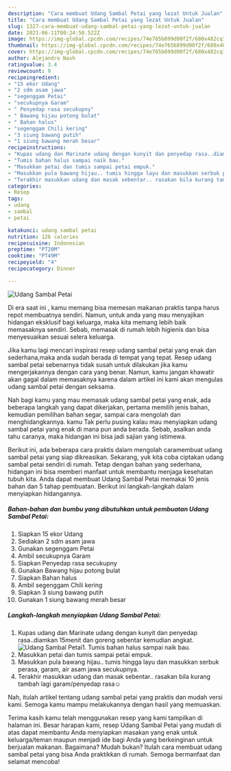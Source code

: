 ```yaml
---
description: "Cara membuat Udang Sambal Petai yang lezat Untuk Jualan"
title: "Cara membuat Udang Sambal Petai yang lezat Untuk Jualan"
slug: 1327-cara-membuat-udang-sambal-petai-yang-lezat-untuk-jualan
date: 2021-06-11T00:24:50.522Z
image: https://img-global.cpcdn.com/recipes/74e765b899d00f2f/680x482cq70/udang-sambal-petai-foto-resep-utama.jpg
thumbnail: https://img-global.cpcdn.com/recipes/74e765b899d00f2f/680x482cq70/udang-sambal-petai-foto-resep-utama.jpg
cover: https://img-global.cpcdn.com/recipes/74e765b899d00f2f/680x482cq70/udang-sambal-petai-foto-resep-utama.jpg
author: Alejandro Nash
ratingvalue: 3.4
reviewcount: 9
recipeingredient:
- "15 ekor Udang"
- "2 sdm asam jawa"
- "segenggam Petai"
- "secukupnya Garam"
- " Penyedap rasa secukupny"
- " Bawang hijau potong bulat"
- " Bahan halus"
- "segenggam Chili kering"
- "3 siung bawang putih"
- "1 siung bawang merah besar"
recipeinstructions:
- "Kupas udang dan Marinate udang dengan kunyit dan penyedap rasa..diamkan 15menit dan goreng sebentar kemudian angkat."
- "Tumis bahan halus sampai naik bau."
- "Masukkan petai dan tumis sampai petai empuk."
- "Masukkan pula bawang hijau.. tumis hingga layu dan masukkan serbuk perasa, garam, air asam jawa secukupnya."
- "Terakhir masukkan udang dan masak sebentar.. rasakan bila kurang tambah lagi garam/penyedap rasa☺️"
categories:
- Resep
tags:
- udang
- sambal
- petai

katakunci: udang sambal petai 
nutrition: 126 calories
recipecuisine: Indonesian
preptime: "PT20M"
cooktime: "PT49M"
recipeyield: "4"
recipecategory: Dinner

---
```



![Udang Sambal Petai](https://img-global.cpcdn.com/recipes/74e765b899d00f2f/680x482cq70/udang-sambal-petai-foto-resep-utama.jpg)

Di era  saat ini , kamu memang bisa memesan makanan praktis tanpa harus repot membuatnya sendiri. Namun, untuk anda yang mau menyajikan hidangan eksklusif bagi keluarga, maka kita memang lebih baik memasaknya sendiri. Sebab, memasak di rumah lebih higienis dan bisa menyesuaikan sesuai selera keluarga.

Jika kamu lagi mencari inspirasi resep udang sambal petai yang enak dan sederhana,maka anda sudah berada di tempat yang tepat. Resep udang sambal petai  sebenarnya tidak susah untuk dilakukan jika kamu mengerjakannya dengan cara yang benar. Namun, kamu jangan khawatir akan gagal dalam memasaknya 
karena dalam artikel ini kami akan mengulas udang sambal petai dengan seksama.  



Nah bagi kamu yang mau memasak udang sambal petai yang enak, ada beberapa langkah yang dapat dikerjakan, pertama memilih jenis bahan, kemudian pemilihan bahan segar, sampai cara mengolah dan menghidangkannya. kamu Tak perlu pusing kalau mau menyiapkan udang sambal petai yang enak di mana pun anda berada. Sebab, asalkan anda  tahu caranya, maka hidangan ini bisa jadi sajian yang istimewa.

Berikut ini, ada beberapa cara praktis  dalam mengolah caramembuat udang sambal petai yang siap dikreasikan. Sekarang, yuk kita coba ciptakan udang sambal petai sendiri di rumah. Tetap dengan bahan yang sederhana, hidangan ini bisa memberi manfaat untuk membantu menjaga kesehatan tubuh kita. Anda dapat membuat Udang Sambal Petai memakai 10 jenis bahan dan 5 tahap pembuatan. Berikut ini langkah-langkah dalam menyiapkan hidangannya.

<!--inarticleads1-->

##### Bahan-bahan dan bumbu yang dibutuhkan untuk pembuatan Udang Sambal Petai:

1. Siapkan 15 ekor Udang
1. Sediakan 2 sdm asam jawa
1. Gunakan segenggam Petai
1. Ambil secukupnya Garam
1. Siapkan  Penyedap rasa secukupny
1. Gunakan  Bawang hijau potong bulat
1. Siapkan  Bahan halus
1. Ambil segenggam Chili kering
1. Siapkan 3 siung bawang putih
1. Gunakan 1 siung bawang merah besar




<!--inarticleads2-->

##### Langkah-langkah menyiapkan Udang Sambal Petai:

1. Kupas udang dan Marinate udang dengan kunyit dan penyedap rasa..diamkan 15menit dan goreng sebentar kemudian angkat.
<img src="https://img-global.cpcdn.com/steps/f72587ce4e628e9a/160x128cq70/udang-sambal-petai-langkah-memasak-1-foto.jpg" alt="Udang Sambal Petai">1. Tumis bahan halus sampai naik bau.
1. Masukkan petai dan tumis sampai petai empuk.
1. Masukkan pula bawang hijau.. tumis hingga layu dan masukkan serbuk perasa, garam, air asam jawa secukupnya.
1. Terakhir masukkan udang dan masak sebentar.. rasakan bila kurang tambah lagi garam/penyedap rasa☺️




Nah, itulah artikel tentang  udang sambal petai  yang praktis dan mudah versi kami. Semoga kamu mampu melakukannya dengan hasil yang memuaskan. 

Terima kasih kamu telah menggunakan resep yang kami tampilkan di halaman ini. Besar harapan kami, resep  Udang Sambal Petai yang mudah di atas dapat membantu Anda menyiapkan masakan yang enak untuk keluarga/teman maupun menjadi ide bagi Anda yang berkeinginan untuk berjualan makanan. Bagaimana? Mudah bukan? Itulah cara membuat udang sambal petai yang bisa Anda praktikkan di rumah. Semoga bermanfaat dan selamat mencoba!

